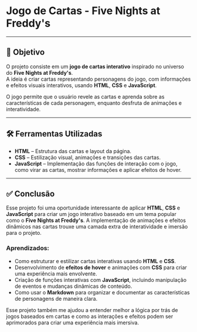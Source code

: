 # Jogo de Cartas - Five Nights at Freddy's

---

## 🎯 Objetivo

O projeto consiste em um **jogo de cartas interativo** inspirado no universo do **Five Nights at Freddy's**.  
A ideia é criar cartas representando personagens do jogo, com informações e efeitos visuais interativos, usando **HTML**, **CSS** e **JavaScript**.

O jogo permite que o usuário revele as cartas e aprenda sobre as características de cada personagem, enquanto desfruta de animações e interatividade.

---

## 🛠️ Ferramentas Utilizadas

- **HTML** – Estrutura das cartas e layout da página.
- **CSS** – Estilização visual, animações e transições das cartas.
- **JavaScript** – Implementação das funções de interação com o jogo, como virar as cartas, mostrar informações e aplicar efeitos de hover.

---
## ✅ Conclusão

Esse projeto foi uma oportunidade interessante de aplicar **HTML**, **CSS** e **JavaScript** para criar um jogo interativo baseado em um tema popular como o **Five Nights at Freddy's**. A implementação de animações e efeitos dinâmicos nas cartas trouxe uma camada extra de interatividade e imersão para o projeto.

### Aprendizados:
- Como estruturar e estilizar cartas interativas usando **HTML** e **CSS**.
- Desenvolvimento de **efeitos de hover** e animações com **CSS** para criar uma experiência mais envolvente.
- Criação de funções interativas com **JavaScript**, incluindo manipulação de eventos e mudanças dinâmicas de conteúdo.
- Como usar o **Markdown** para organizar e documentar as características de personagens de maneira clara.

Esse projeto também me ajudou a entender melhor a lógica por trás de jogos baseados em cartas e como as interações e efeitos podem ser aprimorados para criar uma experiência mais imersiva.

